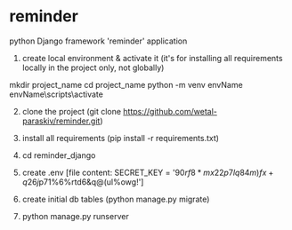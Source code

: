 # reminder
python Django framework 'reminder' application

1. create local environment & activate it (it's for installing all requirements locally in the project only, not globally)

mkdir project_name
cd project_name
python -m venv envName
envName\scripts\activate

2. clone the project (git clone https://github.com/wetal-paraskiv/reminder.git)

3. install all requirements (pip install -r requirements.txt)

4. cd reminder_django

5. create .env [file content: SECRET_KEY = '$90rf8*mx22p7lq84m)fx+q26j$p7$1$%6%rtd6&q@(ul%owg!']

4. create initial db tables (python manage.py migrate)

5. python manage.py runserver